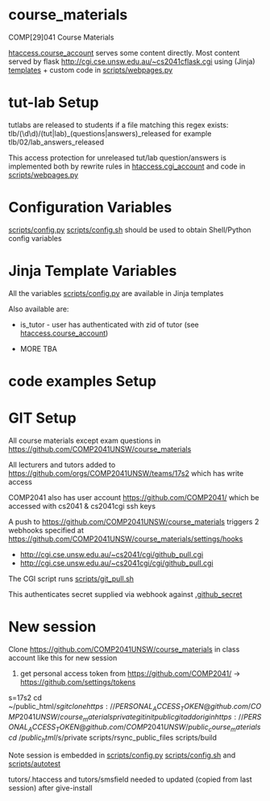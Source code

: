 # course_materials
COMP[29]041 Course Materials

[htaccess.course_account](htaccess.course_account) serves some content directly.
Most content served by flask http://cgi.cse.unsw.edu.au/~cs2041cflask.cgi
using (Jinja) [templates](templates) + custom code in [scripts/webpages.py](scripts/webpages.py)


# tut-lab Setup

tutlabs are released to students if a file matching this regex exists:
tlb/(\d\d)/(tut|lab)_(questions|answers)_released 
for example tlb/02/lab_answers_released

This access protection for unreleased tut/lab question/answers
is implemented both by rewrite rules in [htaccess.cgi_account](htaccess.course_account)
and code in [scripts/webpages.py](scripts/webpages.py)

# Configuration Variables

[scripts/config.py](scripts/config.py) [scripts/config.sh](scripts/config.s)
should be used to obtain Shell/Python config variables

# Jinja Template Variables

All the variables [scripts/config.py](scripts/config.py) are available in Jinja templates

Also available are:

* is_tutor - user has authenticated with zid of tutor (see [htaccess.course_account](htaccess.course_account))

* MORE TBA

# code examples Setup

# GIT Setup

All course materials except exam questions in https://github.com/COMP2041UNSW/course_materials

All lecturers and tutors added to https://github.com/orgs/COMP2041UNSW/teams/17s2
which has write access

COMP2041 also has user account https://github.com/COMP2041/
which be accessed with cs2041 & cs2041cgi ssh keys


A push to https://github.com/COMP2041UNSW/course_materials triggers 2 webhooks
specified at https://github.com/COMP2041UNSW/course_materials/settings/hooks
* http://cgi.cse.unsw.edu.au/~cs2041/cgi/github_pull.cgi 
* http://cgi.cse.unsw.edu.au/~cs2041cgi/cgi/github_pull.cgi 

The CGI script runs [scripts/git_pull.sh](scripts/git_pull.sh)

This authenticates secret supplied via webhook against [.github_secret]()

# New session

Clone https://github.com/COMP2041UNSW/course_materials in class account like this for new session

1) get personal access token from https://github.com/COMP2041/ -> https://github.com/settings/tokens 

 s=17s2
 cd ~/public_html/$s
 git clone https://PERSONAL_ACCESS_TOKEN@github.com/COMP2041UNSW/course_materials  private
 git init public
 git add origin https://PERSONAL_ACCESS_TOKEN@github.com/COMP2041UNSW/public_course_materials
 cd ~/public_html/$s/private
 scripts/rsync_public_files
 scripts/build
 
Note session is embedded in [scripts/config.py](scripts/config.py) [scripts/config.sh](scripts/config.sh)
and [scripts/autotest](scripts/autotest)

tutors/.htaccess and tutors/smsfield needed to updated (copied from last session)
after give-install 
